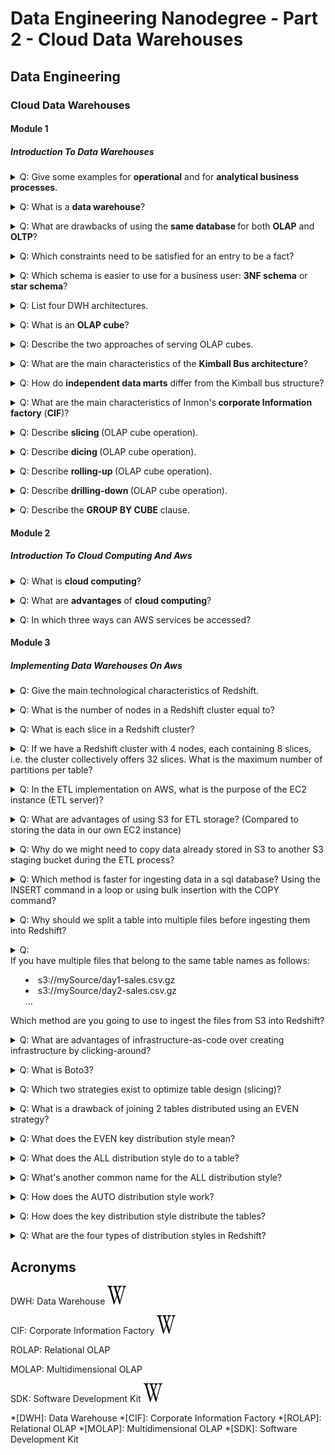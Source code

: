 # Data Engineering Nanodegree - Part 2 - Cloud Data Warehouses


## Data Engineering


### Cloud Data Warehouses


#### Module 1


##### Introduction To Data Warehouses

<p><details><summary>Q: Give some examples for <b>operational</b> and for <b>analytical business processes</b>.</summary><b>Answer</b>: <b>Operational processes</b> (<i>make it work</i>)<br><ul><li>Find goods &amp; make orders (for customers)</li><li>Stock and find goods (for inventory staff)</li><li>Pick up &amp; deliver goods (for delivery staff)</li></ul><b>Analytical processes</b> (<i>what is going on?</i>)<br><ul><li>Assess the performance of sales staff (for HR)</li><li>See the effect of different sales channels (for marketing)</li><li>Monitor sales growth (for marketing)</li></ul>

<b><i>Example</i></b>: <img src="images/paste-c1811a4ddbfbcd078da112fc92b4c66246a14b8a.jpg">

</details></p>

<p><details><summary>Q: What is a <b>data warehouse</b>?</summary><b>Answer</b>: <ul><li>DWs are central repositories of integrated data from one or more disparate sources.&nbsp;</li><li>They store current and historical data in one single place that are used for creating analytical reports for workers throughout the enterprise.<br></li></ul>

<b><i>Example</i></b>: The basic architecture of a data warehouse:<br><br><img src="images/Data_warehouse_architecture.jpg"><br>By Soha jamil - Own work, CC BY-SA 4.0, <a href="https://commons.wikimedia.org/w/index.php?curid=46448452">https://commons.wikimedia.org/w/index.php?curid=46448452</a>

<b><i>Remarks</i></b>: Alternative definitions:<br><ul><li>"A copy of transaction data specifically structured for query and analysis"&nbsp; (Kimball)</li><li>"A <b>subject-oriented</b>,<b> integrated</b>, <b>nonvolatile</b>, and <b>time-variant</b> collection of data in support of management's decisions" (Inmon)</li><li>"A system that <b>retrieves</b> and <b>consolidates </b>data<b> periodically </b>from the source systems into a <b>dimensional </b>or <b>normalized</b> data store. It usually <b>keeps years of history </b>and is <b>queried for business intelligence</b> or other <b>analytical activities</b>. It is typicall <b>updated in batches</b>, not every time a transaction happens in the source system." (Rainardi)</li></ul>

</details></p>

<p><details><summary>Q: What are drawbacks of using the <b>same database </b>for both <b>OLAP</b> and <b>OLTP</b>?</summary><b>Answer</b>: <ul><li>The database schema will be hard to understand for business analysts</li><li>The analytical queries will be slow as we will have to perform lots of table joins</li></ul>

<b><i>Remarks</i></b>: However, for small databases, it might be ok.

</details></p>

<p><details><summary>Q: Which constraints need to be satisfied for an entry to be a fact?</summary><b>Answer</b>: It must be&nbsp;<b>numeric</b>, and&nbsp;<b>additive</b>.

</details></p>

<p><details><summary>Q: Which schema is easier to use for a business user: <b>3NF schema</b> or <b>star schema</b>?</summary><b>Answer</b>: The <b>star schema</b>.

</details></p>

<p><details><summary>Q: List four DWH architectures.</summary><b>Answer</b>: <ol><li>Kimball's bus architecture</li><li>Independent Data Marts</li><li>Inmon's Corporate Information Factory (CIF)</li><li>Hybrid Bus &amp; CIF</li></ol>

</details></p>

<p><details><summary>Q: What is an <b>OLAP cube</b>?</summary><b>Answer</b>: It is an aggregation of a fact metric on a number of dimensions.&nbsp;

<b><i>Example</i></b>: Schematisches Beispiel eines Dimensionswürfels mit drei Dimensionen (Data Cube)<br><br>Von Mantronic - selbst erstellt, CC BY-SA 3.0, <a href="https://de.wikipedia.org/w/index.php?curid=2852018">https://de.wikipedia.org/w/index.php?curid=2852018</a>

</details></p>

<p><details><summary>Q: Describe the two approaches of serving OLAP cubes.</summary><b>Answer</b>: <ol><li><b>MOLAP</b>:<b> Pre-aggregrates</b> the OLAP cubes and saves them on a special purpose non-relational database.</li><li><b>ROLAP</b>: Computes the OLAP cubes <b>on the fly</b> from the existing relational databases where the dimensional model resides.&nbsp;</li></ol>

</details></p>

<p><details><summary>Q: What are the main characteristics of the <b>Kimball Bus architecture</b>?</summary><b>Answer</b>: <ul><li>Data is kept in a common dimension data model shared across different departments (It does not allow for individual department specific data modeling requirements).</li><li>Data is not kept at the aggregate level, but rather at the atomic level</li><li>It is organized by business processes, and used by different departments</li></ul>

</details></p>

<p><details><summary>Q: How do <b>independent data marts</b> differ from the Kimball bus structure?</summary><b>Answer</b>: <ul><li>Every department has independent ETL processes &amp; dimensional models</li><li>These separate &amp; smaller dimensional models are called <b>data marts</b>.</li><li>There are different fact tables for the same events (<b>no conformed dimensions</b>)</li></ul>

</details></p>

<p><details><summary>Q: What are the main characteristics of Inmon's<b> corporate Information factory</b> (<b>CIF</b>)?</summary><b>Answer</b>: <ul><li>It contains an enterprise data warehouse that provides a normalized data architecture before individual departments build on it</li><li>The data marts use a source 3NF model and add denormalization based on department needs</li></ul>

</details></p>

<p><details><summary>Q: Describe <b>slicing </b>(OLAP cube operation).</summary><b>Answer</b>: It's reducing \(N\) dimensions to \(N-1\) dimensions by restricting one dimension to a single value.

<b><i>Example</i></b>: <img src="images/OLAP_slicing_en.png"><br>By Original: InfopedianDerivative work: Jay - OLAP slicing.png, CC BY-SA 4.0, <a href="https://commons.wikimedia.org/w/index.php?curid=105680876">https://commons.wikimedia.org/w/index.php?curid=105680876</a>

</details></p>

<p><details><summary>Q: Describe <b>dicing&nbsp;</b>(OLAP cube operation).</summary><b>Answer</b>: It's computing a sub-cube by picking specific values of multiple dimensions.

<b><i>Example</i></b>: <img src="images/OLAP_dicing_en.png"><br>By Original: InfopedianDerivative work: Jay - OLAP dicing.png, CC BY-SA 4.0, <a href="https://commons.wikimedia.org/w/index.php?curid=105725772">https://commons.wikimedia.org/w/index.php?curid=105725772</a>

</details></p>

<p><details><summary>Q: Describe <b>rolling-up&nbsp;</b>(OLAP cube operation).</summary><b>Answer</b>: It's aggregating or combining values and reducing the number of rows or columns.

</details></p>

<p><details><summary>Q: Describe <b>drilling-down&nbsp;</b>(OLAP cube operation).</summary><b>Answer</b>: It's decomposing values and increasing the number of rows or columns.

<b><i>Example</i></b>: The picture shows a drill-down operation: The analyst moves from the <br>summary category "Outdoor-Schutzausrüstung" to see the sales figures for<br> the individual products.<br><br>Von Infopedian - own illustration, CC BY-SA 4.0, <a href="https://commons.wikimedia.org/w/index.php?curid=14789910">https://commons.wikimedia.org/w/index.php?curid=14789910</a>

</details></p>

<p><details><summary>Q: Describe the <b>GROUP BY CUBE</b> clause.</summary><b>Answer</b>: <ul><li>PostgreSQL <code>CUBE</code> is a subclause of the GROUP BY&nbsp;clause. </li><li>The <code>CUBE</code> allows you to generate multiple grouping sets.</li></ul>

<b><i>Example</i></b>: <pre><code>SELECT
    c1,
    c2,
    c3,
    aggregate (c4)
FROM
    table_name
GROUP BY
    CUBE (c1, c2, c3);<br></code></pre>
would generate all possible grouping sets based on the dimension columns specified in CUBE. It's a short way to define multiple grouping sets:<br><pre><code>CUBE(c1,c2,c3) 

GROUPING SETS (
    (c1,c2,c3), 
    (c1,c2),
    (c1,c3),
    (c2,c3),
    (c1),
    (c2),
    (c3), 
    ()
 ) </code></pre>

</details></p>


#### Module 2


##### Introduction To Cloud Computing And Aws

<p><details><summary>Q: What is <b>cloud computing</b>?</summary><b>Answer</b>: It is the practice of using a <b>network of remote servers</b> hosted on the internet to <b>store</b>, <b>manage</b>, and <b>process data</b>, rather than a local server or a personal computer.

</details></p>

<p><details><summary>Q: What are <b>advantages</b> of <b>cloud computing</b>?</summary><b>Answer</b>: <ol><li>Eliminate need to invest in <b>costly hardware</b> upfront</li><li>It's significantly <b>faster provisioning the resources</b> you need through 
the cloud versus the time it would take to gather and build up the 
hardware you'd need to provide the same support</li><li>You can provide <b>efficient access</b> to your applications around the world by spreading your deployments to multiple regions.</li></ol>

</details></p>

<p><details><summary>Q: In which three ways can AWS services be accessed?</summary><b>Answer</b>: <ol><li><b>AWS Management Console</b>, which is the web user 
interface.&nbsp;</li><li>The <b>AWS CLI</b> is a useful way to control and automate your 
services with code</li><li><b>SDK</b>s allow you to easily integrate services with
 your applications through APIs built around specific languages and 
platforms.</li></ol>

</details></p>


#### Module 3


##### Implementing Data Warehouses On Aws

<p><details><summary>Q: Give the main technological characteristics of Redshift.</summary><b>Answer</b>: <ul><li>It is column-oriented</li><li>It is cloud-managed</li><li>It provides massively parallel processing (MPP)</li></ul>

</details></p>

<p><details><summary>Q: What is the number of nodes in a Redshift cluster equal to?</summary><b>Answer</b>: The number of AWS EC2 instances used in the cluster.

</details></p>

<p><details><summary>Q: What is each slice in a Redshift cluster?</summary><b>Answer</b>: At least 1 CPU with dedicated storage and memory for the slice.

</details></p>

<p><details><summary>Q: If we have a Redshift cluster with 4 nodes, each containing 8 slices, 
i.e. the cluster collectively offers 32 slices. What is the maximum 
number of partitions per table?</summary><b>Answer</b>: 32

<b><i>Remarks</i></b>: The total number of slices in a cluster is our unit of parallelism and it is equal to the sum of all slices on the cluster.

</details></p>

<p><details><summary>Q: In the ETL implementation on AWS, what is the purpose of the EC2 instance (ETL server)?</summary><b>Answer</b>: <ul><li>It just acts as a client to RDS and Redshift to issue COPY commands</li><li>Because we store all the data in S3 buckets, we do not need storage on the EC2 machine</li></ul>

</details></p>

<p><details><summary>Q: What are advantages of using S3 for ETL storage? (Compared to storing the data in our own EC2 instance)</summary><b>Answer</b>: <ul><li>S3 is AWS-managed, we don't need to worry about storage reliability.</li><li>By using S3, we only pay for the storage we use,</li><li>By using S3, we don't need to worry about not having enough storage.</li></ul>

</details></p>

<p><details><summary>Q: Why do we might need to copy data already stored in S3 to another S3 staging bucket during the ETL process?</summary><b>Answer</b>: Because we will most likely transform the data before inserting it into the DWH.

</details></p>

<p><details><summary>Q: Which method is faster for ingesting data in a sql database? Using the INSERT command in a loop or using bulk insertion with the COPY command?</summary><b>Answer</b>: Bulk insertion with the COPY command.

</details></p>

<p><details><summary>Q: Why should we split a table into multiple files before ingesting them into Redshift?</summary><b>Answer</b>: Because this way, we can execute multiple simultaneous COPY commands.

<b><i>Remarks</i></b>: Each Redshift slice will act as a separate worker and will ingest the split of a file in parallel, so the process will complete 
much faster.

</details></p>

<p><details><summary>Q: <div><div>If you have multiple files that belong to the same table names as follows:  </div>
<ul>
<li>s3://mySource/day1-sales.csv.gz</li>
<li>s3://mySource/day2-sales.csv.gz<br>...</li>
</ul>
<div>Which method are you going to use to ingest the files from S3 into Redshift?</div></div></summary><b>Answer</b>: <ul><li>You would need to create a manifest file.</li></ul>

<b><i>Remarks</i></b>: <div><div>Since the files have a common suffix and not a common prefix, we 
actually need to create a manifest specifying the list of files. If they
 were named:   </div>
<ul>
<li>s3://mySource/sales-day1.csv.gz  </li>
<li>s3://mySource/sales-day2.csv.gz   </li>
</ul>
<div>we could have relied on the existence of a common prefix.</div></div>

</details></p>

<p><details><summary>Q: What are advantages of infrastructure-as-code over creating infrastructure by clicking-around?</summary><b>Answer</b>: <ol><li><b>Sharing</b>: one can share all the steps with others easily</li><li><b>Reproducibility</b>: one can be sure that no steps are forgotten</li><li><b>Multiple deployments</b>: one can create a test environment identical to the production environment.</li><li><b>Maintainability</b>: if a change is needed, one can keep track of the changes by comparing code.</li></ol>

<b><i>Remarks</i></b>: Sharing, Reproducibility, Multiple Deployments &amp; Maintainability are all advantages of IaC.

</details></p>

<p><details><summary>Q: What is Boto3?</summary><b>Answer</b>: <ul><li>Boto3 is a Python SDK for programmatically accessing AWS. </li><li>It enables 
developers to create, configure, and manage AWS services.</li></ul>

<b><i>Remarks</i></b>: You can find the documentation for Boto3&nbsp;<a href="https://boto3.amazonaws.com/v1/documentation/api/latest/index.html">here</a>.

</details></p>

<p><details><summary>Q: Which two strategies exist to optimize table design (slicing)?</summary><b>Answer</b>: <ol><li>Distribution style</li><li>Sorting Key</li></ol>

</details></p>

<p><details><summary>Q: What is a drawback of joining 2 tables distributed using an EVEN strategy?</summary><b>Answer</b>: It is slow because records need to be shuffled to put together the join result.

<b><i>Example</i></b>: For example, a given key (say key=2532) of table 1 will not be on the same slice as 
the corresponding record in table 2, so the record will be copied (shuffled)
 between slices on different nodes, which results in slow performance.

</details></p>

<p><details><summary>Q: What does the EVEN key distribution style mean?</summary><b>Answer</b>: It means that a table is distributed across slices such that all slices have approximately the equal amount of records from the partitioned table.

</details></p>

<p><details><summary>Q: What does the ALL distribution style do to a table?</summary><b>Answer</b>: It replicates a table on all slices.

<b><i>Remarks</i></b>: This is especially useful for small tables that are used often.

</details></p>

<p><details><summary>Q: What's another common name for the ALL distribution style?</summary><b>Answer</b>: "<b>Broadcasting</b>" is a common term used to the implementation of the ALL distribution style.

</details></p>

<p><details><summary>Q: How does the AUTO distribution style work?</summary><b>Answer</b>: <ul><li>It leaves the distribution decision to Redshift</li><li>"Small enough" tables are distributed with an ALL strategy</li><li>Large tables are distributed with an EVEN strategy</li></ul>

</details></p>

<p><details><summary>Q: How does the key distribution style distribute the tables?</summary><b>Answer</b>: It places rows with similar values on the same slice.

</details></p>

<p><details><summary>Q: What are the four types of distribution styles in Redshift?</summary><b>Answer</b>: <ol><li>Even</li><li>All</li><li>Auto</li><li>Key</li></ol>

</details></p>



## Acronyms

DWH: Data Warehouse <a href="https://en.wikipedia.org/wiki/Data_warehouse"><img border="0" alt="Wiki link" src="images/Black_W_for_promotion.png" width="30" height="30"></a>

CIF: Corporate Information Factory <a href="https://en.wikipedia.org/wiki/Bill_Inmon"><img border="0" alt="Wiki link" src="images/Black_W_for_promotion.png" width="30" height="30"></a>

ROLAP: Relational OLAP

MOLAP: Multidimensional OLAP

SDK: Software Development Kit <a href="https://en.wikipedia.org/wiki/Software_development_kit"><img border="0" alt="Wiki link" src="images/Black_W_for_promotion.png" width="30" height="30"></a>

*[DWH]: Data Warehouse
*[CIF]: Corporate Information Factory
*[ROLAP]: Relational OLAP
*[MOLAP]: Multidimensional OLAP
*[SDK]: Software Development Kit
